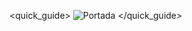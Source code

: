 <quick_guide>
![Portada](http://static.energysistem.com/images/manuals/42261/560cea66ae3fe.jpg)
</quick_guide>

